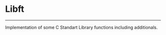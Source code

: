 **Libft**
======================== 
<hr>
Implementation of some C Standart Library functions including additionals.
